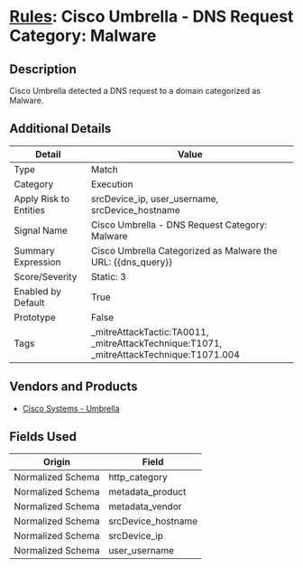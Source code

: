 # [Rules](README.md): Cisco Umbrella - DNS Request Category: Malware

## Description
Cisco Umbrella detected a DNS request to a domain categorized as Malware.

## Additional Details
|Detail|Value|
|----|----|
|Type|Match|
|Category|Execution|
|Apply Risk to Entities|srcDevice_ip, user_username, srcDevice_hostname|
|Signal Name|Cisco Umbrella - DNS Request Category: Malware|
|Summary Expression|Cisco Umbrella Categorized as Malware the URL: {{dns_query}}|
|Score/Severity|Static: 3|
|Enabled by Default|True|
|Prototype|False|
|Tags|_mitreAttackTactic:TA0011, _mitreAttackTechnique:T1071, _mitreAttackTechnique:T1071.004|
## Vendors and Products
- [Cisco Systems - Umbrella](../products/5ba50e74-3c05-4ea8-aeaf-5efde588c60f.md)


## Fields Used

|Origin|Field|
|----|----|
|Normalized Schema|http_category|
|Normalized Schema|metadata_product|
|Normalized Schema|metadata_vendor|
|Normalized Schema|srcDevice_hostname|
|Normalized Schema|srcDevice_ip|
|Normalized Schema|user_username|


